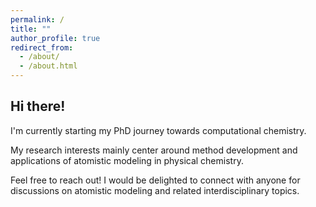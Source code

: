 ```yaml
---
permalink: /
title: ""
author_profile: true
redirect_from: 
  - /about/
  - /about.html
---
```



Hi there!
------


I'm currently starting my PhD journey towards computational chemistry.   

My research interests mainly center around method development and applications of atomistic modeling in physical chemistry.  

Feel free to reach out! I would be delighted to connect with anyone for discussions on atomistic modeling and related interdisciplinary topics.
